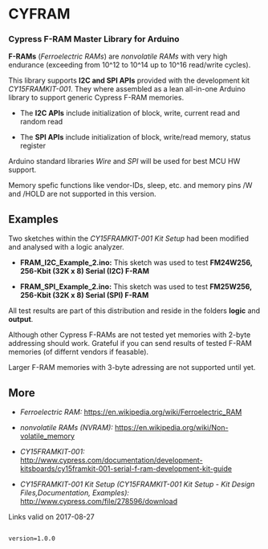  # CYFRAM
### Cypress F-RAM Master Library for Arduino

**F-RAMs** (*Ferroelectric RAMs*) are *nonvolatile RAMs* with very high endurance (exceeding from 10^12 to 10^14 up to 10^16 read/write cycles).

This library supports **I2C and SPI APIs** provided with the development kit *CY15FRAMKIT-001*. They where assembled as a lean all-in-one Arduino library to support generic Cypress F-RAM memories.

- The **I2C APIs** include initialization of block, write, current read and random read

- The **SPI APIs** include initialization of block, write/read memory, status register

Arduino standard libraries *Wire* and *SPI*  will be used for best MCU HW support.

Memory spefic functions like vendor-IDs, sleep, etc. and memory pins /W and /HOLD are not supported in this version. 


## Examples 

Two sketches within the *CY15FRAMKIT-001 Kit Setup* had been modified and analysed with a logic analyzer. 

- **FRAM_I2C_Example_2.ino:** This sketch was used to test **FM24W256, 256-Kbit (32K x 8) Serial (I2C) F-RAM**

- **FRAM_SPI_Example_2.ino:** This sketch was used to test **FM25W256, 256-Kbit (32K x 8) Serial (SPI) F-RAM**

All test results are part of this distribution and reside in the folders **logic** and **output**. 

Although other Cypress F-RAMs are not tested yet memories with 2-byte addressing should work. Grateful if you can send results of tested F-RAM memories (of differnt vendors if feasable).

Larger F-RAM memories with 3-byte adressing are not supported until yet.  

## More

- *Ferroelectric RAM:* https://en.wikipedia.org/wiki/Ferroelectric_RAM

- *nonvolatile RAMs (NVRAM):* https://en.wikipedia.org/wiki/Non-volatile_memory

- *CY15FRAMKIT-001:* 
http://www.cypress.com/documentation/development-kitsboards/cy15framkit-001-serial-f-ram-development-kit-guide

- *CY15FRAMKIT-001 Kit Setup (CY15FRAMKIT-001 Kit Setup - Kit Design Files,Documentation, Examples):*
http://www.cypress.com/file/278596/download

Links valid on 2017-08-27
 
<code> 
version=1.0.0
</code>
